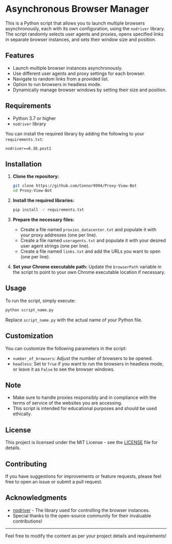 # Asynchronous Browser Manager

This is a Python script that allows you to launch multiple browsers asynchronously, each with its own configuration, using the `nodriver` library. The script randomly selects user agents and proxies, opens specified links in separate browser instances, and sets their window size and position.

## Features

- Launch multiple browser instances asynchronously.
- Use different user agents and proxy settings for each browser.
- Navigate to random links from a provided list.
- Option to run browsers in headless mode.
- Dynamically manage browser windows by setting their size and position.

## Requirements

- Python 3.7 or higher
- `nodriver` library

You can install the required library by adding the following to your `requirements.txt`:

```
nodriver==0.38.post1
```

## Installation

1. **Clone the repository:**
   ```bash
   git clone https://github.com/Connor9994/Proxy-View-Bot
   cd Proxy-View-Bot
   ```

2. **Install the required libraries:**
   ```bash
   pip install -r requirements.txt
   ```

3. **Prepare the necessary files:**
   - Create a file named `proxies_datacenter.txt` and populate it with your proxy addresses (one per line).
   - Create a file named `useragents.txt` and populate it with your desired user agent strings (one per line).
   - Create a file named `links.txt` and add the URLs you want to open (one per line).

4. **Set your Chrome executable path:**
   Update the `browserPath` variable in the script to point to your own Chrome executable location if necessary.

## Usage

To run the script, simply execute:

```bash
python script_name.py
```

Replace `script_name.py` with the actual name of your Python file.

## Customization

You can customize the following parameters in the script:
- `number_of_browsers`: Adjust the number of browsers to be opened.
- `headless`: Set to `True` if you want to run the browsers in headless mode, or leave it as `False` to see the browser windows.

## Note

- Make sure to handle proxies responsibly and in compliance with the terms of service of the websites you are accessing.
- This script is intended for educational purposes and should be used ethically.

## License

This project is licensed under the MIT License - see the [LICENSE](LICENSE) file for details. 

## Contributing

If you have suggestions for improvements or feature requests, please feel free to open an issue or submit a pull request.  

## Acknowledgments

- [nodriver](https://pypi.org/project/nodriver/) - The library used for controlling the browser instances.  
- Special thanks to the open-source community for their invaluable contributions!

---

Feel free to modify the content as per your project details and requirements!
